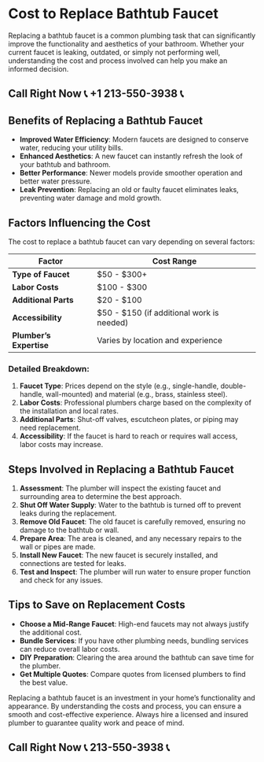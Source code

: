 # Cost to Replace Bathtub Faucet  

Replacing a bathtub faucet is a common plumbing task that can significantly improve the functionality and aesthetics of your bathroom. Whether your current faucet is leaking, outdated, or simply not performing well, understanding the cost and process involved can help you make an informed decision.  

## Call Right Now 📞 +1 213-550-3938 📞

## Benefits of Replacing a Bathtub Faucet  

- **Improved Water Efficiency**: Modern faucets are designed to conserve water, reducing your utility bills.  
- **Enhanced Aesthetics**: A new faucet can instantly refresh the look of your bathtub and bathroom.  
- **Better Performance**: Newer models provide smoother operation and better water pressure.  
- **Leak Prevention**: Replacing an old or faulty faucet eliminates leaks, preventing water damage and mold growth.  

## Factors Influencing the Cost  

The cost to replace a bathtub faucet can vary depending on several factors:  

| **Factor**                | **Cost Range**       |  
|---------------------------|----------------------|  
| **Type of Faucet**        | $50 - $300+          |  
| **Labor Costs**           | $100 - $300         |  
| **Additional Parts**      | $20 - $100          |  
| **Accessibility**         | $50 - $150 (if additional work is needed)|  
| **Plumber’s Expertise**   | Varies by location and experience|  

### Detailed Breakdown:  
1. **Faucet Type**: Prices depend on the style (e.g., single-handle, double-handle, wall-mounted) and material (e.g., brass, stainless steel).  
2. **Labor Costs**: Professional plumbers charge based on the complexity of the installation and local rates.  
3. **Additional Parts**: Shut-off valves, escutcheon plates, or piping may need replacement.  
4. **Accessibility**: If the faucet is hard to reach or requires wall access, labor costs may increase.  

## Steps Involved in Replacing a Bathtub Faucet  

1. **Assessment**: The plumber will inspect the existing faucet and surrounding area to determine the best approach.  
2. **Shut Off Water Supply**: Water to the bathtub is turned off to prevent leaks during the replacement.  
3. **Remove Old Faucet**: The old faucet is carefully removed, ensuring no damage to the bathtub or wall.  
4. **Prepare Area**: The area is cleaned, and any necessary repairs to the wall or pipes are made.  
5. **Install New Faucet**: The new faucet is securely installed, and connections are tested for leaks.  
6. **Test and Inspect**: The plumber will run water to ensure proper function and check for any issues.  

## Tips to Save on Replacement Costs  

- **Choose a Mid-Range Faucet**: High-end faucets may not always justify the additional cost.  
- **Bundle Services**: If you have other plumbing needs, bundling services can reduce overall labor costs.  
- **DIY Preparation**: Clearing the area around the bathtub can save time for the plumber.  
- **Get Multiple Quotes**: Compare quotes from licensed plumbers to find the best value.  

Replacing a bathtub faucet is an investment in your home’s functionality and appearance. By understanding the costs and process, you can ensure a smooth and cost-effective experience. Always hire a licensed and insured plumber to guarantee quality work and peace of mind.
## Call Right Now 📞 213-550-3938 📞